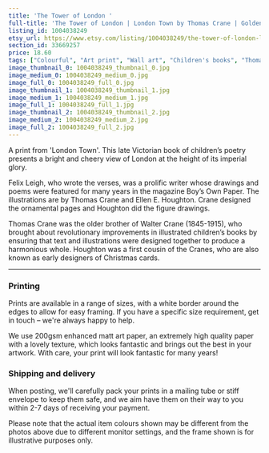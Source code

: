 ```yaml
---
title: 'The Tower of London '
full-title: 'The Tower of London | London Town by Thomas Crane | Golden-age children&#39;s illustration | Book print | Wall art decor | River Thames'
listing_id: 1004038249
etsy_url: https://www.etsy.com/listing/1004038249/the-tower-of-london-london-town-by?utm_source=site&utm_medium=api&utm_campaign=api
section_id: 33669257
price: 18.60
tags: ["Colourful", "Art print", "Wall art", "Children's books", "Thomas Crane", "Illustration", "Illustrated print", "Golden age", "London Town", "Tower of London", "The Thames", "Sailing barge", "Art for kids"]
image_thumbnail_0: 1004038249_thumbnail_0.jpg
image_medium_0: 1004038249_medium_0.jpg
image_full_0: 1004038249_full_0.jpg
image_thumbnail_1: 1004038249_thumbnail_1.jpg
image_medium_1: 1004038249_medium_1.jpg
image_full_1: 1004038249_full_1.jpg
image_thumbnail_2: 1004038249_thumbnail_2.jpg
image_medium_2: 1004038249_medium_2.jpg
image_full_2: 1004038249_full_2.jpg
---
```

A print from &#39;London Town&#39;. This late Victorian book of children’s poetry presents a bright and cheery view of London at the height of its imperial glory. 

Felix Leigh, who wrote the verses, was a prolific writer whose drawings and poems were featured for many years in the magazine Boy’s Own Paper. The illustrations are by Thomas Crane and Ellen E. Houghton. Crane designed the ornamental pages and Houghton did the figure drawings. 

Thomas Crane was the older brother of Walter Crane (1845-1915), who brought about revolutionary improvements in illustrated children’s books by ensuring that text and illustrations were designed together to produce a harmonious whole. Houghton was a first cousin of the Cranes, who are also known as early designers of Christmas cards.

---

### Printing

Prints are available in a range of sizes, with a white border around the edges to allow for easy framing. If you have a specific size requirement, get in touch – we&#39;re always happy to help.

We use 200gsm enhanced matt art paper, an extremely high quality paper with a lovely texture, which looks fantastic and brings out the best in your artwork. With care, your print will look fantastic for many years!

### Shipping and delivery

When posting, we&#39;ll carefully pack your prints in a mailing tube or stiff envelope to keep them safe, and we aim have them on their way to you within 2-7 days of receiving your payment.

Please note that the actual item colours shown may be different from the photos above due to different monitor settings, and the frame shown is for illustrative purposes only.
